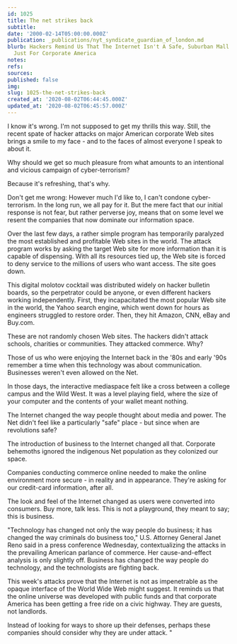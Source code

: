 ```yaml
---
id: 1025
title: The net strikes back
subtitle: 
date: '2000-02-14T05:00:00.000Z'
publication: _publications/nyt_syndicate_guardian_of_london.md
blurb: Hackers Remind Us That The Internet Isn't A Safe, Suburban Mall Constructed
  Just For Corporate America
notes: 
refs: 
sources: 
published: false
img: 
slug: 1025-the-net-strikes-back
created_at: '2020-08-02T06:44:45.000Z'
updated_at: '2020-08-02T06:45:57.000Z'
---
```

I know it's wrong. I'm not supposed to get my thrills this way. Still, the recent spate of hacker attacks on major American corporate Web sites brings a smile to my face - and to the faces of almost everyone I speak to about it.

Why should we get so much pleasure from what amounts to an intentional and vicious campaign of cyber-terrorism?

Because it's refreshing, that's why.

Don't get me wrong: However much I'd like to, I can't condone cyber-terrorism. In the long run, we all pay for it. But the mere fact that our initial response is not fear, but rather perverse joy, means that on some level we resent the companies that now dominate our information space.

Over the last few days, a rather simple program has temporarily paralyzed the most established and profitable Web sites in the world. The attack program works by asking the target Web site for more information than it is capable of dispensing. With all its resources tied up, the Web site is forced to deny service to the millions of users who want access. The site goes down.

This digital molotov cocktail was distributed widely on hacker bulletin boards, so the perpetrator could be anyone, or even different hackers working independently. First, they incapacitated the most popular Web site in the world, the Yahoo search engine, which went down for hours as engineers struggled to restore order. Then, they hit Amazon, CNN, eBay and Buy.com.

These are not randomly chosen Web sites. The hackers didn't attack schools, charities or communities. They attacked commerce. Why?

Those of us who were enjoying the Internet back in the '80s and early '90s remember a time when this technology was about communication. Businesses weren't even allowed on the Net.

In those days, the interactive mediaspace felt like a cross between a college campus and the Wild West. It was a level playing field, where the size of your computer and the contents of your wallet meant nothing.

The Internet changed the way people thought about media and power. The Net didn't feel like a particularly "safe" place - but since when are revolutions safe?

The introduction of business to the Internet changed all that. Corporate behemoths ignored the indigenous Net population as they colonized our space.

Companies conducting commerce online needed to make the online environment more secure - in reality and in appearance. They're asking for our credit-card information, after all.

The look and feel of the Internet changed as users were converted into consumers. Buy more, talk less. This is not a playground, they meant to say; this is business.

"Technology has changed not only the way people do business; it has changed the way criminals do business too," U.S. Attorney General Janet Reno said in a press conference Wednesday, contextualizing the attacks in the prevailing American parlance of commerce. Her cause-and-effect analysis is only slightly off. Business has changed the way people do technology, and the technologists are fighting back.

This week's attacks prove that the Internet is not as impenetrable as the opaque interface of the World Wide Web might suggest. It reminds us that the online universe was developed with public funds and that corporate America has been getting a free ride on a civic highway. They are guests, not landlords.

Instead of looking for ways to shore up their defenses, perhaps these companies should consider why they are under attack. "
